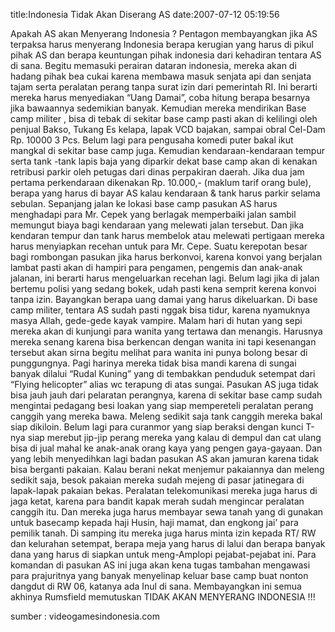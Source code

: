 title:Indonesia Tidak Akan Diserang AS
date:2007-07-12 05:19:56

<p class="main">
 Apakah AS akan Menyerang Indonesia ?
Pentagon membayangkan jika AS terpaksa harus menyerang Indonesia berapa kerugian yang harus di pikul pihak AS dan berapa keuntungan pihak indonesia dari kehadiran tentara AS di sana.
Begitu memasuki perairan dataran indonesia, mereka akan di hadang pihak bea cukai karena membawa masuk senjata api dan senjata tajam serta
peralatan perang tanpa surat izin dari pemerintah RI. Ini berarti mereka harus menyediakan &#8220;Uang Damai&#8221;, coba hitung berapa besarnya jika bawaannya sedemikian banyak.
Kemudian mereka mendirikan Base camp militer , bisa di tebak di sekitar base camp pasti akan di kelilingi oleh penjual Bakso, Tukang Es
kelapa, lapak VCD bajakan, sampai obral Cel-Dam Rp. 10000 3 Pcs. Belum lagi para pengusaha komedi puter bakal ikut mangkal di sekitar base camp juga.
Kemudian kendaraan-kendaraan tempur serta tank -tank lapis baja yang diparkir dekat base camp akan di kenakan retribusi parkir oleh petugas dari dinas perpakiran daerah. Jika dua jam pertama perkendaraan dikenakan Rp. 10.000,- (maklum tarif orang bule),
berapa yang harus di bayar AS kalau kendaraan &amp; tank harus parkir selama sebulan.
Sepanjang jalan ke lokasi base camp pasukan AS harus menghadapi para Mr. Cepek yang berlagak memperbaiki jalan sambil memungut biaya bagi kendaraan yang melewati jalan tersebut. Dan jika kendaran tempur dan tank harus membelok atau melewati pertigaan mereka harus menyiapkan recehan untuk para Mr. Cepe.
Suatu kerepotan besar bagi rombongan pasukan jika harus berkonvoi, karena konvoi yang berjalan lambat pasti akan di hampiri para pengamen, pengemis dan anak-anak jalanan, ini berarti harus mengeluarkan recehan lagi.
Belum lagi jika di jalan bertemu polisi yang sedang bokek, udah pasti kena semprit kerena konvoi tanpa izin. Bayangkan berapa uang damai yang harus dikeluarkan.
Di base camp militer, tentara AS sudah pasti nggak bisa tidur, karena nyamuknya masya Allah, gede-gede kayak vampire. Malam hari di hutan yang sepi mereka akan di kunjungi para wanita yang tertawa dan menangis.
Harusnya mereka senang karena bisa berkencan dengan wanita ini tapi kesenangan tersebut akan sirna begitu melihat para wanita ini punya bolong besar di punggungnya.
Pagi harinya mereka tidak bisa mandi karena di sungai banyak dilalui &#8220;Rudal Kuning&#8221; yang di tembakkan penduduk setempat dari &#8220;Flying helicopter&#8221; alias wc terapung di atas sungai.
Pasukan AS juga tidak bisa jauh jauh dari pelaratan perangnya, karena di sekitar base camp sudah mengintai pedagang besi loakan yang siap mempereteli peralatan perang canggih yang mereka bawa. Meleng sedikit saja tank canggih mereka bakal siap dikiloin. Belum lagi para curanmor yang siap beraksi dengan kunci T-nya siap merebut jip-jip perang mereka yang kalau di dempul dan cat ulang bisa di jual mahal ke anak-anak orang kaya yang pengen gaya-gayaan.
Dan yang lebih menyedihkan lagi badan pasukan AS akan jamuran karena tidak bisa berganti pakaian. Kalau berani nekat menjemur pakaiannya dan meleng sedikit saja, besok pakaian mereka sudah mejeng di pasar jatinegara di lapak-lapak pakaian bekas.
Peralatan telekomunikasi mereka juga harus di jaga ketat, karena para bandit kapak merah sudah mengincar peralatan canggih itu.
Dan mereka juga harus membayar sewa tanah yang di gunakan untuk basecamp kepada haji Husin, haji mamat, dan engkong jai&#8217; para pemilik tanah.
Di samping itu mereka juga harus minta izin kepada RT/ RW dan kelurahan setempat, berapa meja yang harus di lalui dan berapa banyak dana yang harus di siapkan untuk meng-Amplopi pejabat-pejabat ini.
Para komandan di pasukan AS ini juga akan kena tugas tambahan mengawasi para prajuritnya yang banyak menyelinap keluar base camp buat nonton dangdut di RW 06, katanya ada Inul di sana.
Membayangkan ini semua akhinya Rumsfield memutuskan TIDAK AKAN MENYERANG INDONESIA !!!

sumber : videogamesindonesia.com
</p>